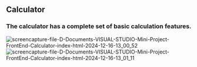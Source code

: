 ## Calculator 
### The calculator has a complete set of basic calculation features.

![screencapture-file-D-Documents-VISUAL-STUDIO-Mini-Project-FrontEnd-Calculator-index-html-2024-12-16-13_00_52](https://github.com/user-attachments/assets/2d6f34d3-4905-4bbe-97e9-b58908e5546a)
![screencapture-file-D-Documents-VISUAL-STUDIO-Mini-Project-FrontEnd-Calculator-index-html-2024-12-16-13_01_11](https://github.com/user-attachments/assets/35fb708e-fa04-43ea-bdaa-a8a110d0354d)
